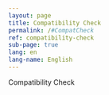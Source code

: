 ```yaml
---
layout: page
title: Compatibility Check
permalink: /#CompatCheck
ref: compatibility-check
sub-page: true
lang: en
lang-name: English
---
```


Compatibility Check
